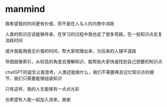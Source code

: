 # manmind
我希望我的时间更有价值，而不是在人与人的内卷中消耗

人类的知识应该能够传承，在学习的过程中我也走了很多弯路，在一些知识点反复消耗时间

或许我能用我无价值的时间，帮大家梳理出来，为后来的人铺平道路

导图就像索引，从较高的角度去理解知识，能帮助大家快速找到自己想要的知识点

chatGPT的诞生让我思考，人类还能做什么，我们不需要再去记忆知识点的细节，我们只需要能够组装知识

只有这样，我的人生能够有一点点光彩

也希望有人能一起加入进来，谢谢
